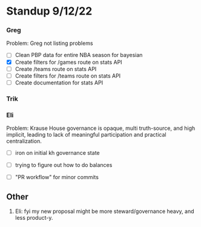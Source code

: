 # Standup 9/12/22

### Greg
Problem: Greg not listing problems
- [ ] Clean PBP data for entire NBA season for bayesian
- [X] Create filters for /games route on stats API
- [ ] Create /teams route on stats API
- [ ] Create filters for /teams route on stats API 
- [ ] Create documentation for stats API

### Trik



### Eli
Problem: Krause House governance is opaque, multi truth-source, and high implicit, leading to lack of meaningful participation and practical centralization.
- [ ] iron on initial kh governance state
- [ ] trying to figure out how to do balances
- [ ] "PR workflow" for minor commits


## Other
1. Eli: fyi my new proposal might be more steward/governance heavy, and less product-y.
